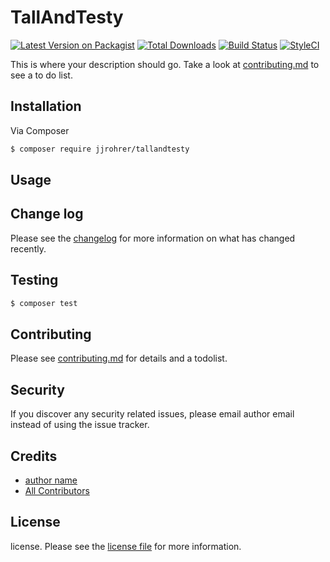 # TallAndTesty

[![Latest Version on Packagist][ico-version]][link-packagist]
[![Total Downloads][ico-downloads]][link-downloads]
[![Build Status][ico-travis]][link-travis]
[![StyleCI][ico-styleci]][link-styleci]

This is where your description should go. Take a look at [contributing.md](contributing.md) to see a to do list.

## Installation

Via Composer

``` bash
$ composer require jjrohrer/tallandtesty
```

## Usage

## Change log

Please see the [changelog](changelog.md) for more information on what has changed recently.

## Testing

``` bash
$ composer test
```

## Contributing

Please see [contributing.md](contributing.md) for details and a todolist.

## Security

If you discover any security related issues, please email author email instead of using the issue tracker.

## Credits

- [author name][link-author]
- [All Contributors][link-contributors]

## License

license. Please see the [license file](license.md) for more information.

[ico-version]: https://img.shields.io/packagist/v/jjrohrer/tallandtesty.svg?style=flat-square
[ico-downloads]: https://img.shields.io/packagist/dt/jjrohrer/tallandtesty.svg?style=flat-square
[ico-travis]: https://img.shields.io/travis/jjrohrer/tallandtesty/master.svg?style=flat-square
[ico-styleci]: https://styleci.io/repos/12345678/shield

[link-packagist]: https://packagist.org/packages/jjrohrer/tallandtesty
[link-downloads]: https://packagist.org/packages/jjrohrer/tallandtesty
[link-travis]: https://travis-ci.org/jjrohrer/tallandtesty
[link-styleci]: https://styleci.io/repos/12345678
[link-author]: https://github.com/jjrohrer
[link-contributors]: ../../contributors
